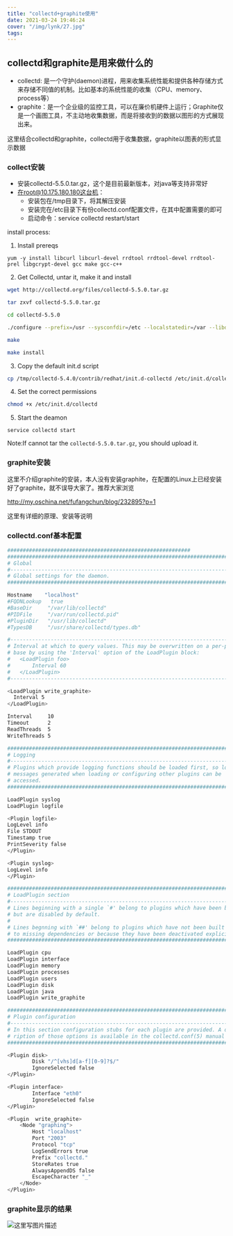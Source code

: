 ```yaml
---
title: "collectd+graphite使用"
date: 2021-03-24 19:46:24
cover: "/img/lynk/27.jpg"
tags:
---
```


## collectd和graphite是用来做什么的

- collectd: 是一个守护(daemon)进程，用来收集系统性能和提供各种存储方式来存储不同值的机制。比如基本的系统性能的收集（CPU、memory、process等）
- graphite：是一个企业级的监控工具，可以在廉价机硬件上运行；Graphite仅是一个画图工具，不主动地收集数据，而是将接收到的数据以图形的方式展现出来。

 这里结合collectd和graphite，collectd用于收集数据，graphite以图表的形式显示数据 

### collect安装

- 安装collectd-5.5.0.tar.gz，这个是目前最新版本，对java等支持非常好
- 在root@10.175.180.180这台机：
  - 安装包在/tmp目录下，将其解压安装
  - 安装完在/etc目录下有份collectd.conf配置文件，在其中配置需要的即可
  - 启动命令：service collectd restart/start

 install process: 

1. Install prereqs

```
yum -y install libcurl libcurl-devel rrdtool rrdtool-devel rrdtool-prel libgcrypt-devel gcc make gcc-c++
```

2.  Get Collectd, untar it, make it and install 

```bash
wget http://collectd.org/files/collectd-5.5.0.tar.gz

tar zxvf collectd-5.5.0.tar.gz

cd collectd-5.5.0

./configure --prefix=/usr --sysconfdir=/etc --localstatedir=/var --libdir=/usr/lib --mandir=/usr/share/man --enable-all-plugins

make

make install
```

   

3. Copy the default init.d script 

```bash
cp /tmp/collectd-5.4.0/contrib/redhat/init.d-collectd /etc/init.d/collectd
```

   

4.  Set the correct permissions 

```bash
chmod +x /etc/init.d/collectd
```

   

5. Start the deamon

```
service collectd start
```

 Note:If cannot tar the `collectd-5.5.0.tar.gz`, you should upload it. 

### graphite安装

这里不介绍graphite的安装，本人没有安装graphite，在配置的Linux上已经安装好了graphite，就不误导大家了。推荐大家浏览

 http://my.oschina.net/fufangchun/blog/232895?p=1 

 这里有详细的原理、安装等说明 

### collectd.conf基本配置

```bash
###########################################################
##############################################################################
# Global                                                                     #
#----------------------------------------------------------------------------#
# Global settings for the daemon.                                            #
##############################################################################

Hostname    "localhost"
#FQDNLookup   true
#BaseDir     "/var/lib/collectd"
#PIDFile     "/var/run/collectd.pid"
#PluginDir   "/usr/lib/collectd"
#TypesDB     "/usr/share/collectd/types.db"
```

```bash
#----------------------------------------------------------------------------#
# Interval at which to query values. This may be overwritten on a per-plugin #
# base by using the 'Interval' option of the LoadPlugin block:               #
#   <LoadPlugin foo>                                                         #
#       Interval 60                                                          #
#   </LoadPlugin>                                                            #
#----------------------------------------------------------------------------#

<LoadPlugin write_graphite>
  Interval 5
</LoadPlugin>

Interval     10
Timeout      2
ReadThreads  5
WriteThreads 5
```

```bash
##############################################################################
# Logging                                                                    #
#----------------------------------------------------------------------------#
# Plugins which provide logging functions should be loaded first, so log     #
# messages generated when loading or configuring other plugins can be        #
# accessed.                                                                  #
##############################################################################

LoadPlugin syslog
LoadPlugin logfile

<Plugin logfile>
LogLevel info
File STDOUT
Timestamp true
PrintSeverity false
</Plugin>

<Plugin syslog>
LogLevel info
</Plugin>
```

```bash
##############################################################################
# LoadPlugin section                                                         #
#----------------------------------------------------------------------------#
# Lines beginning with a single `#' belong to plugins which have been built  #
# but are disabled by default.                                               #
#                                                                            #
# Lines begnning with `##' belong to plugins which have not been built due   #
# to missing dependencies or because they have been deactivated explicitly.  #
##############################################################################

LoadPlugin cpu
LoadPlugin interface
LoadPlugin memory
LoadPlugin processes
LoadPlugin users
LoadPlugin disk
LoadPlugin java
LoadPlugin write_graphite
```



```bash
##############################################################################
# Plugin configuration                                                       #
#----------------------------------------------------------------------------#
# In this section configuration stubs for each plugin are provided. A desc-  #
# ription of those options is available in the collectd.conf(5) manual page. #
##############################################################################

<Plugin disk>
        Disk "/^[vhs]d[a-f][0-9]?$/"
        IgnoreSelected false
</Plugin>

<Plugin interface>
        Interface "eth0"
        IgnoreSelected false
</Plugin>

<Plugin  write_graphite>
    <Node "graphing">
        Host "localhost"
        Port "2003"
        Protocol "tcp"
        LogSendErrors true
        Prefix "collectd."
        StoreRates true
        AlwaysAppendDS false
        EscapeCharacter "_"
    </Node>
</Plugin>
```

### graphite显示的结果

 ![这里写图片描述](20160113172857144) 
 
